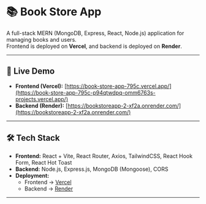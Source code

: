 # 📚 Book Store App

A full-stack MERN (MongoDB, Express, React, Node.js) application for managing books and users.  
Frontend is deployed on **Vercel**, and backend is deployed on **Render**.

---

## 🚀 Live Demo
- **Frontend (Vercel):** [https://book-store-app-795c.vercel.app/](https://book-store-app-795c-p94qtwdpq-omm6763s-projects.vercel.app/)  
- **Backend (Render):** [https://bookstoreapp-2-xf2a.onrender.com/](https://bookstoreapp-2-xf2a.onrender.com/)

---

## 🛠️ Tech Stack
- **Frontend:** React + Vite, React Router, Axios, TailwindCSS, React Hook Form, React Hot Toast  
- **Backend:** Node.js, Express.js, MongoDB (Mongoose), CORS  
- **Deployment:**  
  - Frontend → [Vercel](https://vercel.com/)  
  - Backend → [Render](https://render.com/)  

---
